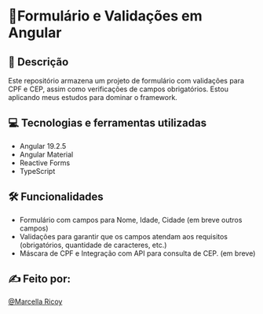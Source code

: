 # 📍Formulário e Validações em Angular

## 📝 Descrição
Este repositório armazena um projeto de formulário com validações para CPF e CEP, assim como verificações de campos obrigatórios. Estou aplicando meus estudos para dominar o framework.

## 💻 Tecnologias e ferramentas utilizadas 
- Angular 19.2.5
- Angular Material
- Reactive Forms
- TypeScript

## 🛠️ Funcionalidades 
- Formulário com campos para Nome, Idade, Cidade (em breve outros campos)
- Validações para garantir que os campos atendam aos requisitos (obrigatórios, quantidade de caracteres, etc.)
- Máscara de CPF e Integração com API para consulta de CEP. (em breve)

## ✍️ Feito por:
[@Marcella Ricoy](https://github.com/marcellarc)

